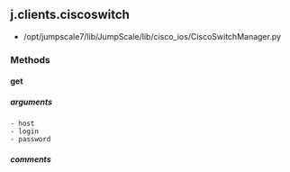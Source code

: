 ## j.clients.ciscoswitch

- /opt/jumpscale7/lib/JumpScale/lib/cisco_ios/CiscoSwitchManager.py

### Methods

#### get 
##### arguments

    - host
    - login
    - password

##### comments

